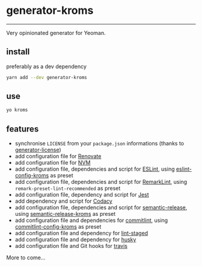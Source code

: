# generator-kroms

***

Very opinionated generator for Yeoman.

## install

preferably as a dev dependency

```sh
yarn add --dev generator-kroms
```

## use

```sh
yo kroms
```

## features

*   synchronise `LICENSE` from your `package.json` informations (thanks to [generator-license](https://github.com/jozefizso/generator-license))
*   add configuration file for [Renovate](https://renovatebot.com)
*   add configuration file for [NVM](https://github.com/nvm-sh/nvm)
*   add configuration file, dependencies and script for [ESLint](https://github.com/eslint/eslint), using [eslint-config-kroms](https://github.com/Roms1383/eslint-config-kroms) as preset
*   add configuration file, dependencies and script for [RemarkLint](https://github.com/remarkjs/remark-lint), using `remark-preset-lint-recommended` as preset
*   add configuration file, dependency and script for [Jest](https://github.com/facebook/jest)
*   add dependency and script for [Codacy](https://github.com/codacy/node-codacy-coverage)
*   add configuration file, dependencies and script for [semantic-release](https://github.com/semantic-release/semantic-release), using [semantic-release-kroms](https://github.com/Roms1383/semantic-release-kroms) as preset
*   add configuration file and dependencies for [commitlint](https://github.com/conventional-changelog/commitlint), using [commitlint-config-kroms](https://github.com/Roms1383/commitlint-config-kroms) as preset
*   add configuration file and dependency for [lint-staged](https://github.com/okonet/lint-staged)
*   add configuration file and dependency for [husky](https://github.com/typicode/husky)
*   add configuration file and Git hooks for [travis](https://travis-ci.org)

More to come...

